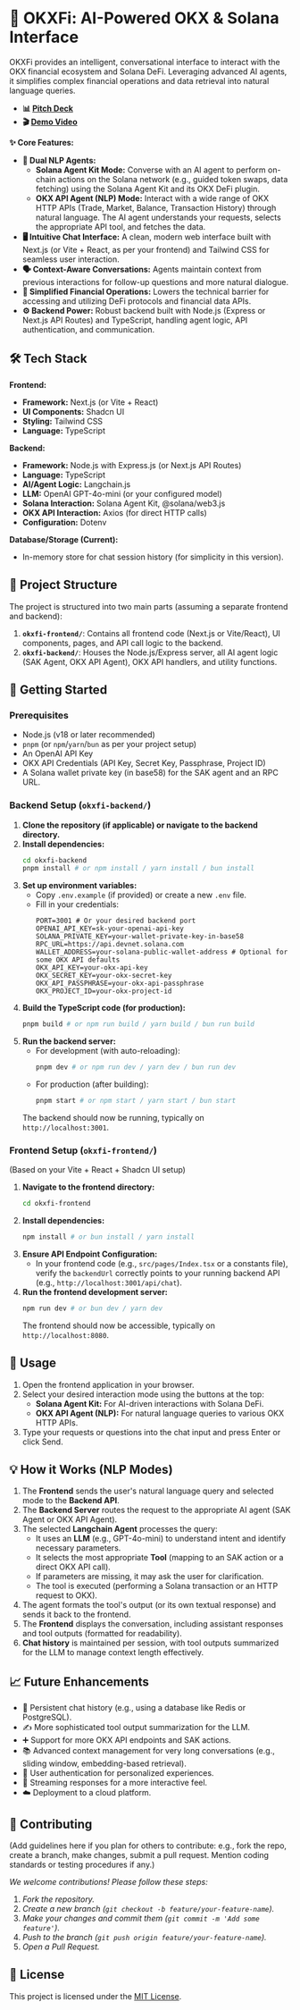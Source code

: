 # 🔮 OKXFi: AI-Powered OKX & Solana Interface

OKXFi provides an intelligent, conversational interface to interact with the OKX financial ecosystem and Solana DeFi. Leveraging advanced AI agents, it simplifies complex financial operations and data retrieval into natural language queries.


*   **📊 [Pitch Deck](https://gamma.app/docs/OKxFi-9ohgt2wi0ku95jx?mode=doc)**
*   **🎬 [Demo Video](https://drive.google.com/drive/u/2/folders/1MYzNp-Hx8hCfvyBQ1tmfRazE4Vij5ePZ)**


**✨ Core Features:**

*   **🧠 Dual NLP Agents:**
    *   **Solana Agent Kit Mode:** Converse with an AI agent to perform on-chain actions on the Solana network (e.g., guided token swaps, data fetching) using the Solana Agent Kit and its OKX DeFi plugin.
    *   **OKX API Agent (NLP) Mode:** Interact with a wide range of OKX HTTP APIs (Trade, Market, Balance, Transaction History) through natural language. The AI agent understands your requests, selects the appropriate API tool, and fetches the data.
*   **🖥️ Intuitive Chat Interface:** A clean, modern web interface built with Next.js (or Vite + React, as per your frontend) and Tailwind CSS for seamless user interaction.
*   **🗣️ Context-Aware Conversations:** Agents maintain context from previous interactions for follow-up questions and more natural dialogue.
*   **🔑 Simplified Financial Operations:** Lowers the technical barrier for accessing and utilizing DeFi protocols and financial data APIs.
*   **⚙️ Backend Power:** Robust backend built with Node.js (Express or Next.js API Routes) and TypeScript, handling agent logic, API authentication, and communication.

## 🛠️ Tech Stack

**Frontend:**

*   **Framework:** Next.js (or Vite + React)
*   **UI Components:** Shadcn UI 
*   **Styling:** Tailwind CSS
*   **Language:** TypeScript

**Backend:**

*   **Framework:** Node.js with Express.js (or Next.js API Routes)
*   **Language:** TypeScript
*   **AI/Agent Logic:** Langchain.js
*   **LLM:** OpenAI GPT-4o-mini (or your configured model)
*   **Solana Interaction:** Solana Agent Kit, @solana/web3.js
*   **OKX API Interaction:** Axios (for direct HTTP calls)
*   **Configuration:** Dotenv

**Database/Storage (Current):**

*   In-memory store for chat session history (for simplicity in this version).

## 📁 Project Structure

The project is structured into two main parts (assuming a separate frontend and backend):

1.  **`okxfi-frontend/`**: Contains all frontend code (Next.js or Vite/React), UI components, pages, and API call logic to the backend.
2.  **`okxfi-backend/`**: Houses the Node.js/Express server, all AI agent logic (SAK Agent, OKX API Agent), OKX API handlers, and utility functions.


## 🚀 Getting Started

### Prerequisites

*   Node.js (v18 or later recommended)
*   `pnpm` (or `npm`/`yarn`/`bun` as per your project setup)
*   An OpenAI API Key
*   OKX API Credentials (API Key, Secret Key, Passphrase, Project ID)
*   A Solana wallet private key (in base58) for the SAK agent and an RPC URL.

### Backend Setup (`okxfi-backend/`)

1.  **Clone the repository (if applicable) or navigate to the backend directory.**
2.  **Install dependencies:**
    ```bash
    cd okxfi-backend
    pnpm install # or npm install / yarn install / bun install
    ```
3.  **Set up environment variables:**
    *   Copy `.env.example` (if provided) or create a new `.env` file.
    *   Fill in your credentials:
        ```env
        PORT=3001 # Or your desired backend port
        OPENAI_API_KEY=sk-your-openai-api-key
        SOLANA_PRIVATE_KEY=your-wallet-private-key-in-base58
        RPC_URL=https://api.devnet.solana.com
        WALLET_ADDRESS=your-solana-public-wallet-address # Optional for some OKX API defaults
        OKX_API_KEY=your-okx-api-key
        OKX_SECRET_KEY=your-okx-secret-key
        OKX_API_PASSPHRASE=your-okx-api-passphrase
        OKX_PROJECT_ID=your-okx-project-id
        ```
4.  **Build the TypeScript code (for production):**
    ```bash
    pnpm build # or npm run build / yarn build / bun run build
    ```
5.  **Run the backend server:**
    *   For development (with auto-reloading):
        ```bash
        pnpm dev # or npm run dev / yarn dev / bun run dev
        ```
    *   For production (after building):
        ```bash
        pnpm start # or npm start / yarn start / bun start
        ```
    The backend should now be running, typically on `http://localhost:3001`.

### Frontend Setup (`okxfi-frontend/`)

(Based on your Vite + React + Shadcn UI setup)

1.  **Navigate to the frontend directory:**
    ```bash
    cd okxfi-frontend
    ```
2.  **Install dependencies:**
    ```bash
    npm install # or bun install / yarn install
    ```
3.  **Ensure API Endpoint Configuration:**
    *   In your frontend code (e.g., `src/pages/Index.tsx` or a constants file), verify the `backendUrl` correctly points to your running backend API (e.g., `http://localhost:3001/api/chat`).
4.  **Run the frontend development server:**
    ```bash
    npm run dev # or bun dev / yarn dev
    ```
    The frontend should now be accessible, typically on `http://localhost:8080`.

## 💬 Usage

1.  Open the frontend application in your browser.
2.  Select your desired interaction mode using the buttons at the top:
    *   **Solana Agent Kit:** For AI-driven interactions with Solana DeFi.
    *   **OKX API Agent (NLP):** For natural language queries to various OKX HTTP APIs.
3.  Type your requests or questions into the chat input and press Enter or click Send.

## 💡 How it Works (NLP Modes)

1.  The **Frontend** sends the user's natural language query and selected mode to the **Backend API**.
2.  The **Backend Server** routes the request to the appropriate AI agent (SAK Agent or OKX API Agent).
3.  The selected **Langchain Agent** processes the query:
    *   It uses an **LLM** (e.g., GPT-4o-mini) to understand intent and identify necessary parameters.
    *   It selects the most appropriate **Tool** (mapping to an SAK action or a direct OKX API call).
    *   If parameters are missing, it may ask the user for clarification.
    *   The tool is executed (performing a Solana transaction or an HTTP request to OKX).
4.  The agent formats the tool's output (or its own textual response) and sends it back to the frontend.
5.  The **Frontend** displays the conversation, including assistant responses and tool outputs (formatted for readability).
6.  **Chat history** is maintained per session, with tool outputs summarized for the LLM to manage context length effectively.

## 📈 Future Enhancements

*   💾 Persistent chat history (e.g., using a database like Redis or PostgreSQL).
*   ✍️ More sophisticated tool output summarization for the LLM.
*   ➕ Support for more OKX API endpoints and SAK actions.
*   📚 Advanced context management for very long conversations (e.g., sliding window, embedding-based retrieval).
*   🔐 User authentication for personalized experiences.
*   💨 Streaming responses for a more interactive feel.
*   ☁️ Deployment to a cloud platform.

## 🙌 Contributing

(Add guidelines here if you plan for others to contribute: e.g., fork the repo, create a branch, make changes, submit a pull request. Mention coding standards or testing procedures if any.)

*We welcome contributions! Please follow these steps:*
1.  *Fork the repository.*
2.  *Create a new branch (`git checkout -b feature/your-feature-name`).*
3.  *Make your changes and commit them (`git commit -m 'Add some feature'`).*
4.  *Push to the branch (`git push origin feature/your-feature-name`).*
5.  *Open a Pull Request.*

## 📄 License

This project is licensed under the [MIT License](LICENSE).
